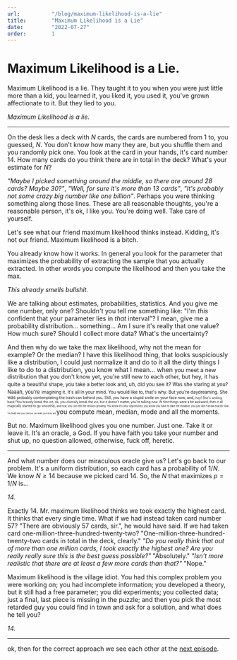 ```yaml
---
url:          "/blog/maximum-likelihood-is-a-lie"
title:        "Maximum Likelihood is a Lie"
date:         "2022-07-27"
order:        1
---
```

# Maximum Likelihood is a Lie.

Maximum Likelihood is a lie. They taught it to you when you were just little more than a kid, you learned it, you liked it, you used it, you've grown affectionate to it.
But they lied to you.

*Maximum Likelihood is a lie.*

---

On the desk lies a deck with $N$ cards, the cards are numbered from 1 to, you guessed, $N$. You don't know how many they are, but you shuffle them and you randomly pick one. You look at the card in your hands, it's card number 14. How many cards do you think there are in total in the deck? What's your estimate for $N$?

*"Maybe I picked something around the middle, so there are around 28 cards? Maybe 30?"*, *"Well, for sure it's more than 13 cards"*, *"It's probably not some crazy big number like one billion"*. Perhaps you were thinking something along those lines. These are all reasonable thoughts, you're a reasonable person, it's ok, I like you. You're doing well. Take care of yourself.

Let's see what our friend maximum likelihood thinks instead. Kidding, it's not our friend. Maximum likelihood is a bitch.

You already know how it works. In general you look for the parameter that maximizes the probability of extracting the sample that you actually extracted.
In other words you compute the likelihood and then you take the max.

*This already smells bullshit.*

We are talking about estimates, probabilities, statistics. And you give me one number, only one? Shouldn't you tell me something like: "I'm *this* confident that your parameter lies in *that* interval"? I mean, give me a probability distribution... something... Am I sure it's really that one value? How much sure? Should I collect more data? What's the uncertainty?

And then why do we take the max likelihood, why not the mean for example? Or the median? I have this likelihood thing, that looks suspiciously like a distribution, I could just normalize it and do to it all the dirty things I like to do to a distribution, you know what I mean... when <span style="font-size: 0.9em;">you meet a new distribution that you don't know yet, you're still new to each other, but hey, it has quite a</span>
<span style="font-size: 0.8em;">beautiful shape, you take a better look and, uh, did you see it? Was she staring at you? Naaah, you're</span>
<span style="font-size: 0.7em;"> imagining it. It's all in your mind. You would like to, that's why. But you're daydreaming. She was </span>
<span style="font-size: 0.6em;">probably contemplating the trash can behind you. Still, you have a stupid smile on your face now, and, </span>
<span style="font-size: 0.5em;">hey! She's smiling back! You bravely break the ice, ok, you clumsily break the ice, but it doesn't matter, you're talking now. At first things were a bit awkward, then it all magically started to go smoothly, </span>
<span style="font-size: 0.4em;">and now, you can feel the tension growing. You know it's your opportunity, you know you have to take the initiative, you just don't know exactly how. </span>
<span style="font-size: 0.3em;">You finally take your chances, you make your move and </span>you compute mean, median, mode and all the moments.


But no. Maximum likelihood gives you one number. Just one. Take it or leave it. It's an oracle, a God. If you have faith you take your number and shut up, no question allowed, otherwise, fuck off, heretic.

---

And what number does our miraculous oracle give us?
Let's go back to our problem. It's a uniform distribution, so each card has a probability of $1/N$. We know $N \geq 14$ because we picked card 14. So, the $N$ that maximizes $p = 1/N$ is...

*14.*

Exactly 14. Mr. maximum likelihood thinks we took exactly the highest card. It thinks that every single time. What if we had instead taken card number 57? "There are obviously 57 cards, sir.", he would have said. If we had taken card one-million-three-hundred-twenty-two? "One-million-three-hundred-twenty-two cards in total in the deck, clearly." *"Do you really think that out of more than one million cards, I took exactly the highest one? Are you really really sure this is the best guess possible?"* "Absolutely." *"Isn't more realistic that there are at least a few more cards than that?"* "Nope."

Maximum likelihood is the village idiot.
You had this complex problem you were working on; you had incomplete information; you developed a theory, but it still had a free parameter; you did experiments; you collected data; just a final, last piece is missing in the puzzle; and then you pick the most retarded guy you could find in town and ask for a solution, and what does he tell you?

*14.*

---

ok, then for the correct approach we see each other at the [next episode](/blog/the-bayesian-way).

